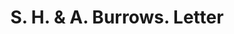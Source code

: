 ---
doi: 10.7916/D8378MTM
date_other: '1860'
date_other_textual: 1860-1869
form: correspondence
genre:
- Letters (correspondence)
name:
- S. H. & A. Burrows
object_in_context_url: https://biggert.cul.columbia.edu/items/view/ave_biggert_01309
subject_hierarchical_geographic:
- Hughesville, Ohio, United States
subject_name:
- S. H. & A. Burrows
title: S. H. & A. Burrows. Letter
sort_title: S. H. & A. Burrows. Letter
call_number: ave_biggert_01309
coordinates:
- 41.24027777777778,-76.72472222222223
pid: ave_biggert_01309
identifiers: ave_biggert_01309
thumbnail: https://derivativo-1.library.columbia.edu/iiif/2/ldpd:343286/full/!256,256/0/native.jpg
permalink: /biggert/ave_biggert_01309/
layout: iiif-image-page
---